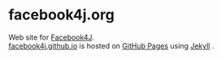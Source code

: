 # facebook4j.org

Web site for [Facebook4J](http://facebook4j.github.io).  
[facebook4j.github.io](http://facebook4j.github.io) is hosted on [GitHub Pages](http://pages.github.com/) using [Jekyll](https://github.com/jekyll/jekyll) .
